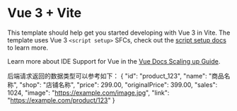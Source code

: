 # Vue 3 + Vite

This template should help get you started developing with Vue 3 in Vite. The template uses Vue 3 `<script setup>` SFCs, check out the [script setup docs](https://v3.vuejs.org/api/sfc-script-setup.html#sfc-script-setup) to learn more.

Learn more about IDE Support for Vue in the [Vue Docs Scaling up Guide](https://vuejs.org/guide/scaling-up/tooling.html#ide-support).

后端请求返回的数据类型可以参考如下：
{
  "id": "product_123",
  "name": "商品名称",
  "shop": "店铺名称",
  "price": 299.00,
  "originalPrice": 399.00,
  "sales": 1024,
  "image": "https://example.com/image.jpg",
  "link": "https://example.com/product/123"
}